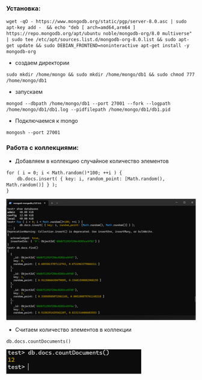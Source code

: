 ### Установка:
```shell
wget -qO - https://www.mongodb.org/static/pgp/server-8.0.asc | sudo apt-key add -  && echo "deb [ arch=amd64,arm64 ] https://repo.mongodb.org/apt/ubuntu noble/mongodb-org/8.0 multiverse" | sudo tee /etc/apt/sources.list.d/mongodb-org-8.0.list && sudo apt-get update && sudo DEBIAN_FRONTEND=noninteractive apt-get install -y mongodb-org
```
* создаем директории
```shell
sudo mkdir /home/mongo && sudo mkdir /home/mongo/db1 && sudo chmod 777 /home/mongo/db1
```
* запускаем
```shell
mongod --dbpath /home/mongo/db1 --port 27001 --fork --logpath /home/mongo/db1/db1.log --pidfilepath /home/mongo/db1/db1.pid
```
* Подключаемся к mongo
```shell
mongosh --port 27001
```
### Работа с коллекциями:
* Добавляем в коллекцию случайное количество элементов
```shell
for ( i = 0; i < Math.random()*100; ++i ) {
    db.docs.insert( { key: i, random_point: [Math.random(), Math.random()] } );
}
```
![ex-1-img-1.png](ex-1-img-2.png)
* Считаем количество элементов в коллекции
```shell
db.docs.countDocuments()
```
![ex-1-img-2.png](ex-1-img-1.png)